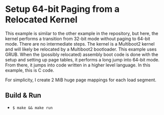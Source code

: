 # Setup 64-bit Paging from a Relocated Kernel

This example is similar to the other example in the repository, but here, the kernel performs a
transition from 32-bit mode without paging to 64-bit mode. There are no intermediate steps.
The kernel is a Multiboot2 kernel and will likely be relocated by a Multiboot2 bootloader. This
example uses GRUB. When the (possibly relocated) assembly boot code is done with the setup and
setting up page tables, it performs a long jump into 64-bit mode. From there, it jumps into code
written in a higher level language. In this example, this is C code.

For simplicity, I create 2 MiB huge page mappings for each load segment.

## Build & Run
- `$ make && make run`
